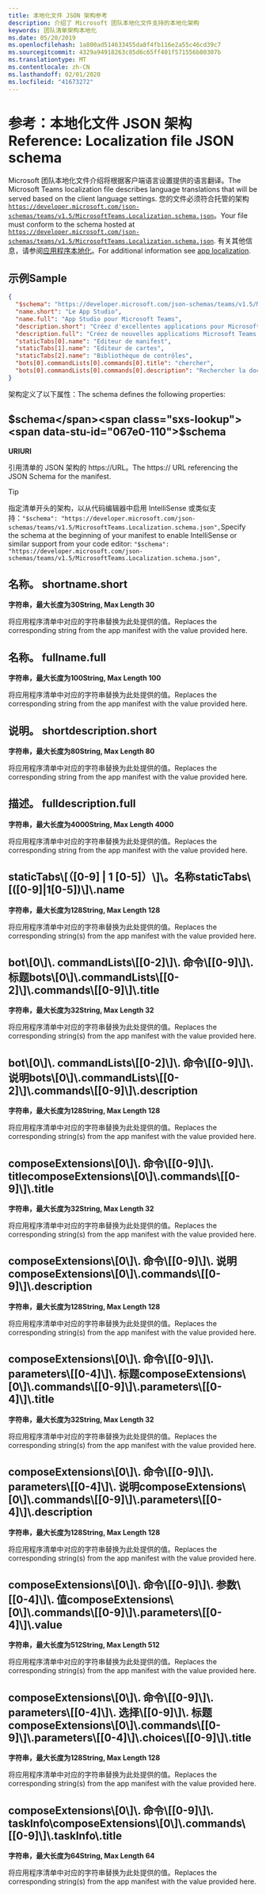 ```yaml
---
title: 本地化文件 JSON 架构参考
description: 介绍了 Microsoft 团队本地化文件支持的本地化架构
keywords: 团队清单架构本地化
ms.date: 05/20/2019
ms.openlocfilehash: 1a800ad514633455da8f4fb116e2a55c46cd39c7
ms.sourcegitcommit: 4329a94918263c85d6c65ff401f571556b80307b
ms.translationtype: MT
ms.contentlocale: zh-CN
ms.lasthandoff: 02/01/2020
ms.locfileid: "41673272"
---
```

# <a name="reference-localization-file-json-schema"></a><span data-ttu-id="067e0-104">参考：本地化文件 JSON 架构</span><span class="sxs-lookup"><span data-stu-id="067e0-104">Reference: Localization file JSON schema</span></span>

<span data-ttu-id="067e0-105">Microsoft 团队本地化文件介绍将根据客户端语言设置提供的语言翻译。</span><span class="sxs-lookup"><span data-stu-id="067e0-105">The Microsoft Teams localization file describes language translations that will be served based on the client language settings.</span></span> <span data-ttu-id="067e0-106">您的文件必须符合托管的架构[`https://developer.microsoft.com/json-schemas/teams/v1.5/MicrosoftTeams.Localization.schema.json`]( https://developer.microsoft.com/json-schemas/teams/v1.5/MicrosoftTeams.Localization.schema.json)。</span><span class="sxs-lookup"><span data-stu-id="067e0-106">Your file must conform to the schema hosted at [`https://developer.microsoft.com/json-schemas/teams/v1.5/MicrosoftTeams.Localization.schema.json`]( https://developer.microsoft.com/json-schemas/teams/v1.5/MicrosoftTeams.Localization.schema.json).</span></span> <span data-ttu-id="067e0-107">有关其他信息，请参阅[应用程序本地化](~/concepts/build-and-test/apps-localization.md)。</span><span class="sxs-lookup"><span data-stu-id="067e0-107">For additional information see [app localization](~/concepts/build-and-test/apps-localization.md).</span></span>

## <a name="sample"></a><span data-ttu-id="067e0-108">示例</span><span class="sxs-lookup"><span data-stu-id="067e0-108">Sample</span></span>

```json
{
  "$schema": "https://developer.microsoft.com/json-schemas/teams/v1.5/MicrosoftTeams.Localization.schema.json",
  "name.short": "Le App Studio",
  "name.full": "App Studio pour Microsoft Teams",
  "description.short": "Créez d'excellentes applications pour Microsoft Teams avec App Studio.",
  "description.full": "Créez de nouvelles applications Microsoft Teams, concevez et prévisualisez des cartes bot, et explorez la documentation avec App Studio.",
  "staticTabs[0].name": "Editeur de manifest",
  "staticTabs[1].name": "Editeur de cartes",
  "staticTabs[2].name": "Bibliothèque de contrôles",
  "bots[0].commandLists[0].commands[0].title": "chercher",
  "bots[0].commandLists[0].commands[0].description": "Rechercher la documentation Teams pertinente"
}
```

<span data-ttu-id="067e0-109">架构定义了以下属性：</span><span class="sxs-lookup"><span data-stu-id="067e0-109">The schema defines the following properties:</span></span>

## <a name="schema"></a><span data-ttu-id="067e0-110">$schema</span><span class="sxs-lookup"><span data-stu-id="067e0-110">$schema</span></span>

<span data-ttu-id="067e0-111">**URI**</span><span class="sxs-lookup"><span data-stu-id="067e0-111">**URI**</span></span>

<span data-ttu-id="067e0-112">引用清单的 JSON 架构的 https://URL。</span><span class="sxs-lookup"><span data-stu-id="067e0-112">The https:// URL referencing the JSON Schema for the manifest.</span></span>

> [!TIP]
> <span data-ttu-id="067e0-113">指定清单开头的架构，以从代码编辑器中启用 IntelliSense 或类似支持：`"$schema": "https://developer.microsoft.com/json-schemas/teams/v1.5/MicrosoftTeams.Localization.schema.json",`</span><span class="sxs-lookup"><span data-stu-id="067e0-113">Specify the schema at the beginning of your manifest to enable IntelliSense or similar support from your code editor: `"$schema": "https://developer.microsoft.com/json-schemas/teams/v1.5/MicrosoftTeams.Localization.schema.json",`</span></span>

## <a name="nameshort"></a><span data-ttu-id="067e0-114">名称。 short</span><span class="sxs-lookup"><span data-stu-id="067e0-114">name.short</span></span>

<span data-ttu-id="067e0-115">**字符串，最大长度为30**</span><span class="sxs-lookup"><span data-stu-id="067e0-115">**String, Max Length 30**</span></span>

<span data-ttu-id="067e0-116">将应用程序清单中对应的字符串替换为此处提供的值。</span><span class="sxs-lookup"><span data-stu-id="067e0-116">Replaces the corresponding string from the app manifest with the value provided here.</span></span>

## <a name="namefull"></a><span data-ttu-id="067e0-117">名称。 full</span><span class="sxs-lookup"><span data-stu-id="067e0-117">name.full</span></span>

<span data-ttu-id="067e0-118">**字符串，最大长度为100**</span><span class="sxs-lookup"><span data-stu-id="067e0-118">**String, Max Length 100**</span></span>

<span data-ttu-id="067e0-119">将应用程序清单中对应的字符串替换为此处提供的值。</span><span class="sxs-lookup"><span data-stu-id="067e0-119">Replaces the corresponding string from the app manifest with the value provided here.</span></span>

## <a name="descriptionshort"></a><span data-ttu-id="067e0-120">说明。 short</span><span class="sxs-lookup"><span data-stu-id="067e0-120">description.short</span></span>

<span data-ttu-id="067e0-121">**字符串，最大长度为80**</span><span class="sxs-lookup"><span data-stu-id="067e0-121">**String, Max Length 80**</span></span>

<span data-ttu-id="067e0-122">将应用程序清单中对应的字符串替换为此处提供的值。</span><span class="sxs-lookup"><span data-stu-id="067e0-122">Replaces the corresponding string from the app manifest with the value provided here.</span></span>

## <a name="descriptionfull"></a><span data-ttu-id="067e0-123">描述。 full</span><span class="sxs-lookup"><span data-stu-id="067e0-123">description.full</span></span>

<span data-ttu-id="067e0-124">**字符串，最大长度为4000**</span><span class="sxs-lookup"><span data-stu-id="067e0-124">**String, Max Length 4000**</span></span>

<span data-ttu-id="067e0-125">将应用程序清单中对应的字符串替换为此处提供的值。</span><span class="sxs-lookup"><span data-stu-id="067e0-125">Replaces the corresponding string from the app manifest with the value provided here.</span></span>

## <a name="statictabs0-910-5name"></a><span data-ttu-id="067e0-126">staticTabs\\[（[0-9] | 1 [0-5]）\\]\\。名称</span><span class="sxs-lookup"><span data-stu-id="067e0-126">staticTabs\\[([0-9]|1[0-5])\\]\\.name</span></span>

<span data-ttu-id="067e0-127">**字符串，最大长度为128**</span><span class="sxs-lookup"><span data-stu-id="067e0-127">**String, Max Length 128**</span></span>

<span data-ttu-id="067e0-128">将应用程序清单中对应的字符串替换为此处提供的值。</span><span class="sxs-lookup"><span data-stu-id="067e0-128">Replaces the corresponding string(s) from the app manifest with the value provided here.</span></span>

## <a name="bots0commandlists0-2commands0-9title"></a><span data-ttu-id="067e0-129">bot\\[0\\]\\. commandLists\\[[0-2]\\]\\. 命令\\[[0-9]\\]\\. 标题</span><span class="sxs-lookup"><span data-stu-id="067e0-129">bots\\[0\\]\\.commandLists\\[[0-2]\\]\\.commands\\[[0-9]\\]\\.title</span></span>

<span data-ttu-id="067e0-130">**字符串，最大长度为32**</span><span class="sxs-lookup"><span data-stu-id="067e0-130">**String, Max Length 32**</span></span>

<span data-ttu-id="067e0-131">将应用程序清单中对应的字符串替换为此处提供的值。</span><span class="sxs-lookup"><span data-stu-id="067e0-131">Replaces the corresponding string(s) from the app manifest with the value provided here.</span></span>

## <a name="bots0commandlists0-2commands0-9description"></a><span data-ttu-id="067e0-132">bot\\[0\\]\\. commandLists\\[[0-2]\\]\\. 命令\\[[0-9]\\]\\. 说明</span><span class="sxs-lookup"><span data-stu-id="067e0-132">bots\\[0\\]\\.commandLists\\[[0-2]\\]\\.commands\\[[0-9]\\]\\.description</span></span>

<span data-ttu-id="067e0-133">**字符串，最大长度为128**</span><span class="sxs-lookup"><span data-stu-id="067e0-133">**String, Max Length 128**</span></span>

<span data-ttu-id="067e0-134">将应用程序清单中对应的字符串替换为此处提供的值。</span><span class="sxs-lookup"><span data-stu-id="067e0-134">Replaces the corresponding string(s) from the app manifest with the value provided here.</span></span>

## <a name="composeextensions0commands0-9title"></a><span data-ttu-id="067e0-135">composeExtensions\\[0\\]\\. 命令\\[[0-9]\\]\\. title</span><span class="sxs-lookup"><span data-stu-id="067e0-135">composeExtensions\\[0\\]\\.commands\\[[0-9]\\]\\.title</span></span>

<span data-ttu-id="067e0-136">**字符串，最大长度为32**</span><span class="sxs-lookup"><span data-stu-id="067e0-136">**String, Max Length 32**</span></span>

<span data-ttu-id="067e0-137">将应用程序清单中对应的字符串替换为此处提供的值。</span><span class="sxs-lookup"><span data-stu-id="067e0-137">Replaces the corresponding string(s) from the app manifest with the value provided here.</span></span>

## <a name="composeextensions0commands0-9description"></a><span data-ttu-id="067e0-138">composeExtensions\\[0\\]\\. 命令\\[[0-9]\\]\\. 说明</span><span class="sxs-lookup"><span data-stu-id="067e0-138">composeExtensions\\[0\\]\\.commands\\[[0-9]\\]\\.description</span></span>

<span data-ttu-id="067e0-139">**字符串，最大长度为128**</span><span class="sxs-lookup"><span data-stu-id="067e0-139">**String, Max Length 128**</span></span>

<span data-ttu-id="067e0-140">将应用程序清单中对应的字符串替换为此处提供的值。</span><span class="sxs-lookup"><span data-stu-id="067e0-140">Replaces the corresponding string(s) from the app manifest with the value provided here.</span></span>

## <a name="composeextensions0commands0-9parameters0-4title"></a><span data-ttu-id="067e0-141">composeExtensions\\[0\\]\\. 命令\\[[0-9]\\]\\. parameters\\[[0-4]\\]\\. 标题</span><span class="sxs-lookup"><span data-stu-id="067e0-141">composeExtensions\\[0\\]\\.commands\\[[0-9]\\]\\.parameters\\[[0-4]\\]\\.title</span></span>

<span data-ttu-id="067e0-142">**字符串，最大长度为32**</span><span class="sxs-lookup"><span data-stu-id="067e0-142">**String, Max Length 32**</span></span>

<span data-ttu-id="067e0-143">将应用程序清单中对应的字符串替换为此处提供的值。</span><span class="sxs-lookup"><span data-stu-id="067e0-143">Replaces the corresponding string(s) from the app manifest with the value provided here.</span></span>

## <a name="composeextensions0commands0-9parameters0-4description"></a><span data-ttu-id="067e0-144">composeExtensions\\[0\\]\\. 命令\\[[0-9]\\]\\. parameters\\[[0-4]\\]\\. 说明</span><span class="sxs-lookup"><span data-stu-id="067e0-144">composeExtensions\\[0\\]\\.commands\\[[0-9]\\]\\.parameters\\[[0-4]\\]\\.description</span></span>

<span data-ttu-id="067e0-145">**字符串，最大长度为128**</span><span class="sxs-lookup"><span data-stu-id="067e0-145">**String, Max Length 128**</span></span>

<span data-ttu-id="067e0-146">将应用程序清单中对应的字符串替换为此处提供的值。</span><span class="sxs-lookup"><span data-stu-id="067e0-146">Replaces the corresponding string(s) from the app manifest with the value provided here.</span></span>

## <a name="composeextensions0commands0-9parameters0-4value"></a><span data-ttu-id="067e0-147">composeExtensions\\[0\\]\\. 命令\\[[0-9]\\]\\. 参数\\[[0-4]\\]\\. 值</span><span class="sxs-lookup"><span data-stu-id="067e0-147">composeExtensions\\[0\\]\\.commands\\[[0-9]\\]\\.parameters\\[[0-4]\\]\\.value</span></span>

<span data-ttu-id="067e0-148">**字符串，最大长度为512**</span><span class="sxs-lookup"><span data-stu-id="067e0-148">**String, Max Length 512**</span></span>

<span data-ttu-id="067e0-149">将应用程序清单中对应的字符串替换为此处提供的值。</span><span class="sxs-lookup"><span data-stu-id="067e0-149">Replaces the corresponding string(s) from the app manifest with the value provided here.</span></span>

## <a name="composeextensions0commands0-9parameters0-4choices0-9title"></a><span data-ttu-id="067e0-150">composeExtensions\\[0\\]\\. 命令\\[[0-9]\\]\\. parameters\\[[0-4]\\]\\. 选择\\[[0-9]\\]\\. 标题</span><span class="sxs-lookup"><span data-stu-id="067e0-150">composeExtensions\\[0\\]\\.commands\\[[0-9]\\]\\.parameters\\[[0-4]\\]\\.choices\\[[0-9]\\]\\.title</span></span>

<span data-ttu-id="067e0-151">**字符串，最大长度为128**</span><span class="sxs-lookup"><span data-stu-id="067e0-151">**String, Max Length 128**</span></span>

<span data-ttu-id="067e0-152">将应用程序清单中对应的字符串替换为此处提供的值。</span><span class="sxs-lookup"><span data-stu-id="067e0-152">Replaces the corresponding string(s) from the app manifest with the value provided here.</span></span>

## <a name="composeextensions0commands0-9taskinfotitle"></a><span data-ttu-id="067e0-153">composeExtensions\\[0\\]\\. 命令\\[[0-9]\\]\\. taskInfo\\</span><span class="sxs-lookup"><span data-stu-id="067e0-153">composeExtensions\\[0\\]\\.commands\\[[0-9]\\]\\.taskInfo\\.title</span></span>

<span data-ttu-id="067e0-154">**字符串，最大长度为64**</span><span class="sxs-lookup"><span data-stu-id="067e0-154">**String, Max Length 64**</span></span>

<span data-ttu-id="067e0-155">将应用程序清单中对应的字符串替换为此处提供的值。</span><span class="sxs-lookup"><span data-stu-id="067e0-155">Replaces the corresponding string(s) from the app manifest with the value provided here.</span></span>